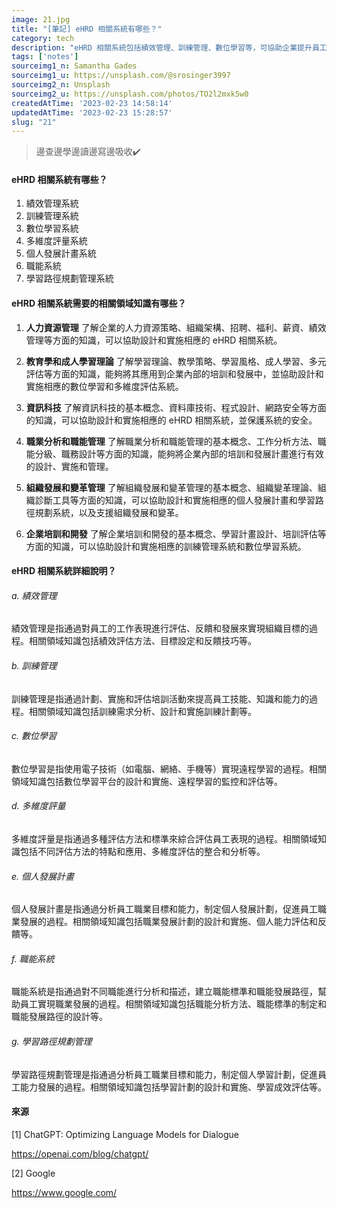 ```yaml
---
image: 21.jpg
title: "[筆記] eHRD 相關系統有哪些？"
category: tech
description: "eHRD 相關系統包括績效管理、訓練管理、數位學習等，可協助企業提升員工培訓效率及績效管理。"
tags: ['notes']
sourceimg1_n: Samantha Gades
sourceimg1_u: https://unsplash.com/@srosinger3997
sourceimg2_n: Unsplash
sourceimg2_u: https://unsplash.com/photos/TO2l2mxk5w0
createdAtTime: '2023-02-23 14:58:14'
updatedAtTime: '2023-02-23 15:28:57'
slug: "21"
---
```


> 邊查邊學邊讀邊寫邊吸收✔️

#### eHRD 相關系統有哪些？

1. 績效管理系統
2. 訓練管理系統
3. 數位學習系統
4. 多維度評量系統
5. 個人發展計畫系統
6. 職能系統
7. 學習路徑規劃管理系統

#### eHRD 相關系統需要的相關領域知識有哪些？

1. **人力資源管理**
了解企業的人力資源策略、組織架構、招聘、福利、薪資、績效管理等方面的知識，可以協助設計和實施相應的 eHRD 相關系統。

2. **教育學和成人學習理論**
了解學習理論、教學策略、學習風格、成人學習、多元評估等方面的知識，能夠將其應用到企業內部的培訓和發展中，並協助設計和實施相應的數位學習和多維度評估系統。

3. **資訊科技**
了解資訊科技的基本概念、資料庫技術、程式設計、網路安全等方面的知識，可以協助設計和實施相應的 eHRD 相關系統，並保護系統的安全。

4. **職業分析和職能管理**
了解職業分析和職能管理的基本概念、工作分析方法、職能分級、職務設計等方面的知識，能夠將企業內部的培訓和發展計畫進行有效的設計、實施和管理。

5. **組織發展和變革管理**
了解組織發展和變革管理的基本概念、組織變革理論、組織診斷工具等方面的知識，可以協助設計和實施相應的個人發展計畫和學習路徑規劃系統，以及支援組織發展和變革。

6. **企業培訓和開發**
了解企業培訓和開發的基本概念、學習計畫設計、培訓評估等方面的知識，可以協助設計和實施相應的訓練管理系統和數位學習系統。

#### eHRD 相關系統詳細說明？

###### a. 績效管理
績效管理是指通過對員工的工作表現進行評估、反饋和發展來實現組織目標的過程。相關領域知識包括績效評估方法、目標設定和反饋技巧等。

###### b. 訓練管理
訓練管理是指通過計劃、實施和評估培訓活動來提高員工技能、知識和能力的過程。相關領域知識包括訓練需求分析、設計和實施訓練計劃等。

###### c. 數位學習
數位學習是指使用電子技術（如電腦、網絡、手機等）實現遠程學習的過程。相關領域知識包括數位學習平台的設計和實施、遠程學習的監控和評估等。

###### d. 多維度評量
多維度評量是指通過多種評估方法和標準來綜合評估員工表現的過程。相關領域知識包括不同評估方法的特點和應用、多維度評估的整合和分析等。

###### e. 個人發展計畫
個人發展計畫是指通過分析員工職業目標和能力，制定個人發展計劃，促進員工職業發展的過程。相關領域知識包括職業發展計劃的設計和實施、個人能力評估和反饋等。

###### f. 職能系統
職能系統是指通過對不同職能進行分析和描述，建立職能標準和職能發展路徑，幫助員工實現職業發展的過程。相關領域知識包括職能分析方法、職能標準的制定和職能發展路徑的設計等。

###### g. 學習路徑規劃管理
學習路徑規劃管理是指通過分析員工職業目標和能力，制定個人學習計劃，促進員工能力發展的過程。相關領域知識包括學習計劃的設計和實施、學習成效評估等。

#### 來源

[1] ChatGPT: Optimizing Language Models for Dialogue

<https://openai.com/blog/chatgpt/>

[2] Google

<https://www.google.com/>